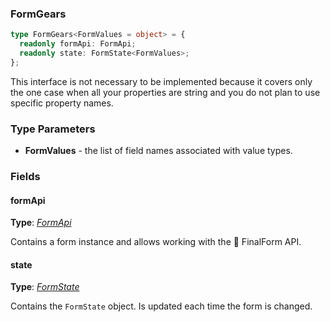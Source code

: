 ### FormGears

```typescript
type FormGears<FormValues = object> = {
  readonly formApi: FormApi;
  readonly state: FormState<FormValues>;
};
```

This interface is not necessary to be implemented because it covers only the one
case when all your properties are string and you do not plan to use specific
property names.

### Type Parameters

- **FormValues** - the list of field names associated with value types.

### Fields

#### formApi

**Type**: _[FormApi](https://final-form.org/docs/final-form/types/FormApi)_

Contains a form instance and allows working with the 🏁 FinalForm API.

#### state

**Type**: _[FormState](https://final-form.org/docs/final-form/types/FormState)_

Contains the `FormState` object. Is updated each time the form is changed.
